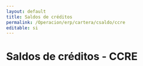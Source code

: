 ```yaml
---
layout: default
title: Saldos de créditos
permalink: /Operacion/erp/cartera/csaldo/ccre
editable: si
---
```


# Saldos de créditos - CCRE

